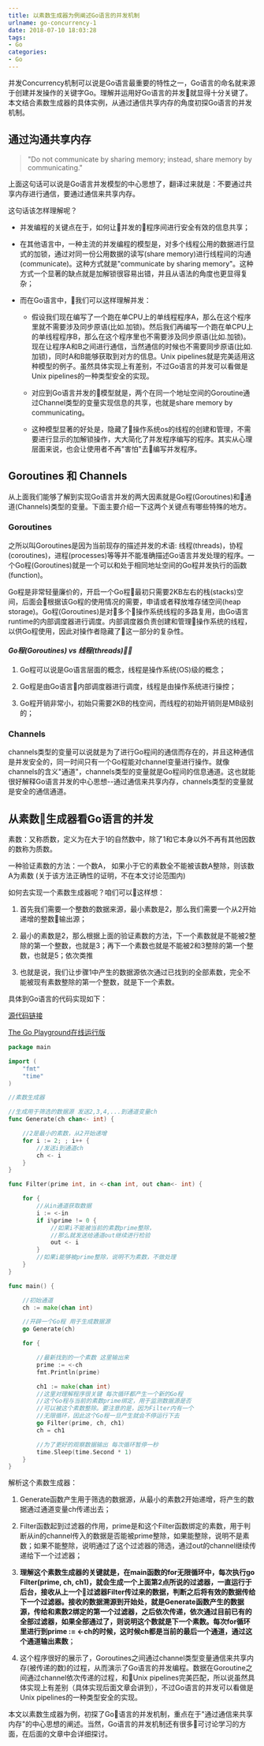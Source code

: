 ```yaml
---
title: 以素数生成器为例阐述Go语言的并发机制
urlname: go-concurrency-1
date: 2018-07-10 18:03:28
tags:
- Go
categories:
- Go
---
```


并发Concurrency机制可以说是Go语言最重要的特性之一，Go语言的命名就来源于创建并发操作的关键字Go。理解并运用好Go语言的并发就显得十分关键了。本文结合素数生成器的具体实例，从通过通信共享内存的角度初探Go语言的并发机制。

## 通过沟通共享内存

>"Do not communicate by sharing memory; instead, share memory by communicating."

上面这句话可以说是Go语言并发模型的中心思想了，翻译过来就是：不要通过共享内存进行通信，要通过通信来共享内存。

这句话该怎样理解呢？

<!-- more -->

- 并发编程的关键点在于，如何让并发的程序间进行安全有效的信息共享；

- 在其他语言中，一种主流的并发编程的模型是，对多个线程公用的数据进行显式的加锁，通过对同一份公用数据的读写(share memory)进行线程间的沟通(communicate)。这种方式就是"communicate by sharing memory"。这种方式一个显著的缺点就是加解锁很容易出错，并且从语法的角度也更显得复杂；

- 而在Go语言中，我们可以这样理解并发：

  - 假设我们现在编写了一个跑在单CPU上的单线程程序A，那么在这个程序里就不需要涉及同步原语(比如.加锁)。然后我们再编写一个跑在单CPU上的单线程程序B，那么在这个程序里也不需要涉及同步原语(比如.加锁)。现在让程序A和B之间进行通信，当然通信的时候也不需要同步原语(比如.加锁)，同时A和B能够获取到对方的信息。Unix pipelines就是完美适用这种模型的例子。虽然具体实现上有差别，不过Go语言的并发可以看做是Unix pipelines的一种类型安全的实现。

  - 对应到Go语言并发的模型就是，两个在同一个地址空间的Goroutine通过Channel类型的变量实现信息的共享，也就是share memory by communicating。

  - 这种模型显著的好处是，隐藏了操作系统os的线程的创建和管理，不需要进行显示的加解锁操作，大大简化了并发程序编写的程序。其实从心理层面来说，也会让使用者不再"害怕"去编写并发程序。

## Goroutines 和 Channels

从上面我们能够了解到实现Go语言并发的两大因素就是Go程(Goroutines)和通道(Channels)类型的变量。下面主要介绍一下这两个关键点有哪些特殊的地方。

### Goroutines

之所以叫Goroutines是因为当前现存的描述并发的术语: 线程(threads)，协程(coroutines)，进程(processes)等等并不能准确描述Go语言并发处理的程序。一个Go程(Goroutines)就是一个可以和处于相同地址空间的Go程并发执行的函数(function)。

Go程是非常轻量廉价的，开启一个Go程最初只需要2KB左右的栈(stacks)空间，后面会根据该Go程的使用情况的需要，申请或者释放堆存储空间(heap storage)。Go程(Goroutines)是对多个操作系统线程的多路复用，由Go语言runtime的内部调度器进行调度。内部调度器负责创建和管理操作系统的线程，以供Go程使用，因此对操作者隐藏了这一部分的复杂性。

#### *Go程(Goroutines) vs 线程(threads)：*
1. Go程可以说是Go语言层面的概念，线程是操作系统(OS)级的概念；

2. Go程是由Go语言内部调度器进行调度，线程是由操作系统进行操控；

3. Go程开销非常小，初始只需要2KB的栈空间，而线程的初始开销则是MB级别的；

### Channels
channels类型的变量可以说就是为了进行Go程间的通信而存在的，并且这种通信是并发安全的，同一时间只有一个Go程能对channel变量进行操作。就像channels的含义"通道"，channels类型的变量就是Go程间的信息通道。这也就能很好解释Go语言并发的中心思想--通过通信来共享内存，channels类型的变量就是安全的通信通道。

## 从素数生成器看Go语言的并发

素数：又称质数，定义为在大于1的自然数中，除了1和它本身以外不再有其他因数的数称为质数。

一种验证素数的方法：一个数A， 如果小于它的素数全不能被该数A整除，则该数A为素数 (关于该方法正确性的证明，不在本文讨论范围内)

如何去实现一个素数生成器呢？咱们可以这样想：
1. 首先我们需要一个整数的数据来源，最小素数是2，那么我们需要一个从2开始递增的整数输出源；

2. 最小的素数是2，那么根据上面的验证素数的方法，下一个素数就是不能被2整除的第一个整数，也就是3；再下一个素数也就是不能被2和3整除的第一个整数，也就是5；依次类推

3. 也就是说，我们让步骤1中产生的数据源依次通过已找到的全部素数，完全不能被现有素数整除的第一个整数，就是下一个素数。

具体到Go语言的代码实现如下：

[源代码链接](https://golang.org/doc/play/sieve.go)

[The Go Playground在线运行版](https://play.golang.org/p/0hi9osM0SQ3)

```go
package main

import (
	"fmt"
	"time"
)

//素数生成器

//生成用于筛选的数据源 发送2,3,4,...到通道变量ch
func Generate(ch chan<- int) {

	//2是最小的素数，从2开始递增
	for i := 2; ; i++ {
		//发送i到通道ch
		ch <- i
	}
}

func Filter(prime int, in <-chan int, out chan<- int) {

	for {
		//从in通道获取数据
		i := <-in
		if i%prime != 0 {
			//如果i不能被当前的素数prime整除，
			//那么就发送给通道out继续进行检验
			out <- i
		}
		//如果i能够被prime整除，说明不为素数，不做处理
	}
}

func main() {

	//初始通道
	ch := make(chan int)

	//开辟一个Go程 用于生成数据源
	go Generate(ch)

	for {

		//最新找到的一个素数 这里输出来
		prime := <-ch
		fmt.Println(prime)

		ch1 := make(chan int)
		//这里对理解程序很关键 每次循环都产生一个新的Go程
		//这个Go程与当前的素数prime绑定，用于监测数据源是否
		//可以被这个素数整除。要注意的是，因为Filter内有一个
		//无限循环，因此这个Go程一旦产生就会不停运行下去
		go Filter(prime, ch, ch1)
		ch = ch1

		//为了更好的观察数据输出 每次循环暂停一秒
		time.Sleep(time.Second * 1)
	}
}

```

解析这个素数生成器：

1. Generate函数产生用于筛选的数据源，从最小的素数2开始递增，将产生的数据通过通道变量ch传递出去；

2. Filter函数起到过滤器的作用，prime是和这个Filter函数绑定的素数，用于判断从in的channel传入的数据是否能被prime整除，如果能整除，说明不是素数；如果不能整除，说明通过了这个过滤器的筛选，通过out的channel继续传递给下一个过滤器；

3. **理解这个素数生成器的关键就是，在main函数的for无限循环中，每次执行go Filter(prime, ch, ch1)，就会生成一个上面第2点所说的过滤器，一直运行于后台，接收从上一个过滤器Filter传过来的数据，判断之后将有效的数据传给下一个过滤器。接收的数据溯源到开始处，就是Generate函数产生的数据源，传给和素数2绑定的第一个过滤器，之后依次传递，依次通过目前已有的全部过滤器，如果全部通过了，则说明这个数就是下一个素数。每次for循环里进行到prime := <-ch的时候，这时候ch都是当前的最后一个通道，通过这个通道输出素数**；

4. 这个程序很好的展示了，Goroutines之间通过channel类型变量通信来共享内存(被传递的数)的过程，从而演示了Go语言的并发编程。数据在Goroutine之间通过channel依次传递的过程，和Unix pipelines完美匹配，所以说虽然具体实现上有差别（具体实现后面文章会讲到），不过Go语言的并发可以看做是Unix pipelines的一种类型安全的实现。

本文以素数生成器为例，初探了Go语言的并发机制，重点在于"通过通信来共享内存"的中心思想的阐述。当然，Go语言的并发机制还有很多可讨论学习的方面，在后面的文章中会详细探讨。

